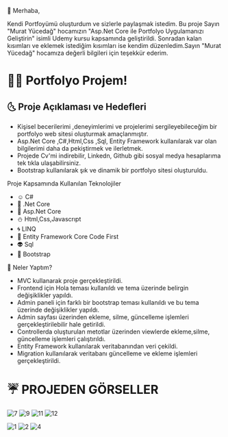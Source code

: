  :raising_hand: Merhaba,
 
 Kendi Portfoyümü oluşturdum ve sizlerle paylaşmak istedim. 
 Bu proje Sayın "Murat Yücedağ" hocamızın "Asp.Net Core ile Portfolyo Uygulamanızı Geliştirin" isimli Udemy kursu kapsamında geliştirildi. 
 Sonradan kalan kısımları ve eklemek istediğim kısımları ise kendim düzenledim.Sayın "Murat Yücedağ" hocamıza değerli bilgileri için teşekkür ederim.

# 👩‍💻 Portfolyo Projem!

## :last_quarter_moon_with_face: Proje Açıklaması ve Hedefleri
- Kişisel becerilerimi ,deneyimlerimi ve projelerimi sergileyebileceğim bir portfolyo web sitesi oluşturmak amaçlanmıştır.
- Asp.Net Core ,C#,Html,Css ,Sql, Entity Framework kullanılarak var olan bilgilerimi daha da pekiştirmek ve ilerletmek.
- Projede Cv'mi indirebilir, Linkedn, Github gibi sosyal medya hesaplarıma tek tıkla ulaşabilirsiniz.
- Bootstrap kullanılarak şık ve dinamik bir portfolyo sitesi oluşturuldu.

Proje Kapsamında Kullanılan Teknolojiler
- :relaxed: C#
- :hibiscus: .Net Core 
- :horse_racing: Asp.Net Core
- :snowman: Html,Css,Javascrıpt
- :cyclone: LINQ
- :star2: Entity Framework Core Code First
- :alien: Sql
- :hatching_chick: Bootstrap

:ghost: Neler Yaptım?
- MVC kullanarak proje gerçekleştirildi.
- Frontend için Hola teması kullanıldı ve tema üzerinde belirgin değişiklikler yapıldı.
- Admin paneli için farklı bir bootstrap teması kullanıldı ve bu tema üzerinde değişiklikler yapıldı.
- Admin sayfası üzerinden ekleme, silme, güncelleme işlemleri gerçekleştirilebilir hale getirildi.
- Controllerda oluşturulan metotlar üzerinden viewlerde ekleme,silme, güncelleme işlemleri çalıştırıldı.
- Entity Framework kullanılarak veritabanından veri çekildi.
- Migration kullanılarak veritabanı güncelleme ve ekleme işlemleri gerçekleştirildi.

# :umbrella: PROJEDEN GÖRSELLER



 ![7](https://github.com/user-attachments/assets/9d4353fe-9698-420c-88e5-53786fbb2a93)
![9](https://github.com/user-attachments/assets/db48eab0-a3e7-4d27-a3a5-6e2f1ac7c579)
![11](https://github.com/user-attachments/assets/89704fbc-9c63-4fa4-90a1-e46d42220614)
![12](https://github.com/user-attachments/assets/8b08cd5e-663e-44a5-af12-fae4b3ab214f)

![1](https://github.com/user-attachments/assets/ca9b26e7-9f4f-4a7b-ac2e-e43271a5f06a)
![2](https://github.com/user-attachments/assets/dd7a9445-7e85-4529-ada9-186ae4420be2)
![4](https://github.com/user-attachments/assets/f5067192-c769-4763-9b26-a33e47ab73be)
